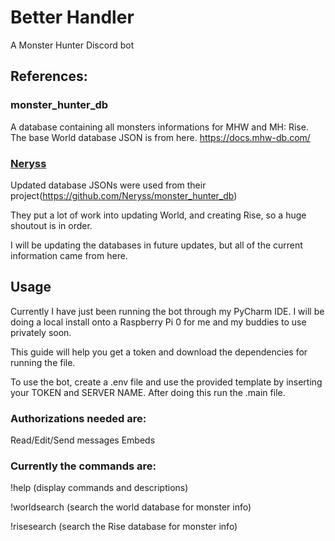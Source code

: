 # Better Handler
A Monster Hunter Discord bot

## References:
### monster_hunter_db
A database containing all monsters informations for MHW and MH: Rise. The base World database JSON is from here.
https://docs.mhw-db.com/

### [Neryss](https://github.com/Neryss)
Updated database JSONs were used from their project(https://github.com/Neryss/monster_hunter_db)

They put a lot of work into updating World, and creating Rise, so a huge shoutout is in order.

I will be updating the databases in future updates, but all of the current information came from here.

## Usage
Currently I have just been running the bot through my PyCharm IDE. I will be doing a local install onto a Raspberry Pi 0 for me and my buddies to use privately soon.

This guide will help you get a token and download the dependencies for running the file.

To use the bot, create a .env file and use the provided template by inserting your TOKEN and SERVER NAME. After doing this run the .main file.

### Authorizations needed are:

Read/Edit/Send messages
Embeds

### Currently the commands are:

!help (display commands and descriptions)

!worldsearch <name> (search the world database for monster info)

!risesearch <name> (search the Rise database for monster info)
